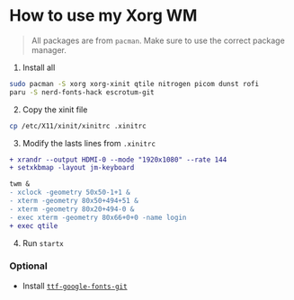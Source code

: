 # How to use my Xorg WM

> All packages are from `pacman`. Make sure to use the correct package manager.

1. Install all
```bash
sudo pacman -S xorg xorg-xinit qtile nitrogen picom dunst rofi
paru -S nerd-fonts-hack escrotum-git
```

2. Copy the xinit file
```bash
cp /etc/X11/xinit/xinitrc .xinitrc
```

3. Modify the lasts lines from `.xinitrc`
```diff
+ xrandr --output HDMI-0 --mode "1920x1080" --rate 144
+ setxkbmap -layout jm-keyboard

twm &
- xclock -geometry 50x50-1+1 &
- xterm -geometry 80x50+494+51 &
- xterm -geometry 80x20+494-0 &
- exec xterm -geometry 80x66+0+0 -name login
+ exec qtile
```

4. Run `startx`

### Optional

- Install [`ttf-google-fonts-git`](https://aur.archlinux.org/packages/ttf-google-fonts-git/)